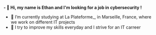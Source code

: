 **- 👋 Hi, my name is Ethan and I'm looking for a job in cybersecurity !**
- 🌱 I’m currently studying at La Plateforme_, in Marseille, France, where we work on different IT projects 
- 💞️ I try to improve my skills everyday and I strive for an IT carreer


<!---
ethan-zieba/ethan-zieba is a ✨ special ✨ repository because its `README.md` (this file) appears on your GitHub profile.
You can click the Preview link to take a look at your changes.
--->
